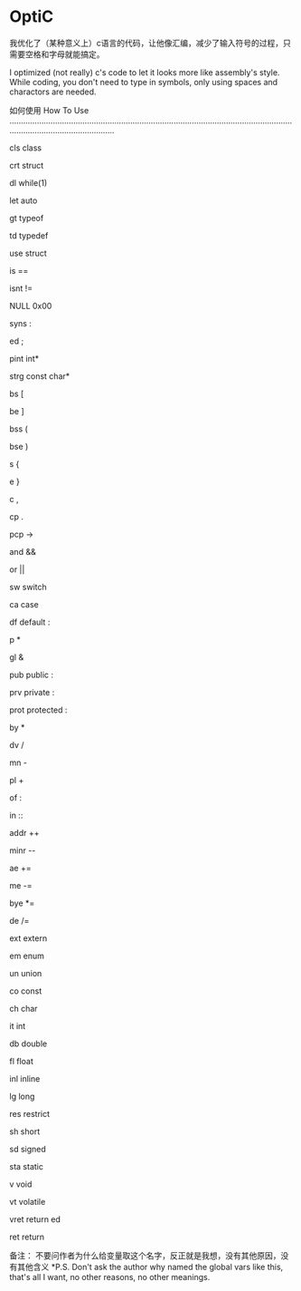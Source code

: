 # OptiC
我优化了（某种意义上）c语言的代码，让他像汇编，减少了输入符号的过程，只需要空格和字母就能搞定。
                                          
I optimized (not really) c's code to let it looks more like assembly's style. While coding, you don't need to type in symbols, only using spaces and charactors are needed.


如何使用 How To Use
..........................................................................................................................................................................

cls      class

crt      struct

dl       while(1)

let      auto

gt       typeof

td       typedef

use      struct


is       ==

isnt     !=

NULL     0x00

syns     :

ed       ;


pint     int*

strg     const char*


bs       [

be       ]

bss      (

bse      )

s        {

e        }

c        ,

cp       .

pcp      ->

and      &&

or       ||

sw       switch

ca       case

df       default   :

p        *

gl       &

pub      public    :

prv      private   :

prot     protected :


by       *

dv       /

mn       -

pl       +

of       :

in       ::


addr     ++

minr     --


ae       +=

me       -=

bye      *=

de       /=


ext      extern

em       enum

un       union

co       const

ch       char

it       int

db       double

fl       float

inl      inline

lg       long

res      restrict

sh       short

sd       signed

sta      static

v        void

vt       volatile

vret     return ed

ret      return

备注： 不要问作者为什么给变量取这个名字，反正就是我想，没有其他原因，没有其他含义
*P.S. Don't ask the author why named the global vars like this, that's all I want, no other reasons, no other meanings.
